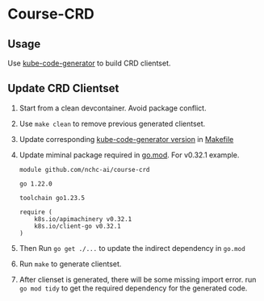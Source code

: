 # Course-CRD


## Usage

Use [kube-code-generator](https://github.com/slok/kube-code-generator/tree/main) to build CRD clientset. 

## Update CRD Clientset

1. Start from a clean devcontainer. Avoid package conflict. 

2. Use `make clean` to remove previous generated clientset.

2. Update corresponding [kube-code-generator version](https://github.com/slok/kube-code-generator/tree/main?tab=readme-ov-file#kubernetes-versions) in [Makefile](./Makefile)

3. Update miminal package required in [go.mod](./go.mod). For v0.32.1 example. 
    ```
    module github.com/nchc-ai/course-crd

    go 1.22.0

    toolchain go1.23.5

    require (
        k8s.io/apimachinery v0.32.1
        k8s.io/client-go v0.32.1
    )
    ```
4. Then Run `go get ./...` to update the indirect dependency in `go.mod`

5. Run `make` to generate clientset.

6. After clienset is generated, there will be some missing import error. run `go mod tidy` to get the required dependency for the generated code. 